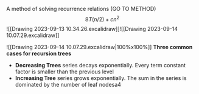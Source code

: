 A method of solving recurrence relations (GO TO METHOD)
$$8T(n/2) + cn^2$$
![[Drawing 2023-09-13 10.34.26.excalidraw]]![[Drawing 2023-09-14 10.07.29.excalidraw]]

![[Drawing 2023-09-14 10.07.29.excalidraw|100%x100%]]
**Three common cases for recursion trees**
- **Decreasing Trees** series decays exponentially. Every term constant factor is smaller than the previous level
- **Increasing Tree** series grows exponentially. The sum in the series is dominated by the number of leaf nodesa4